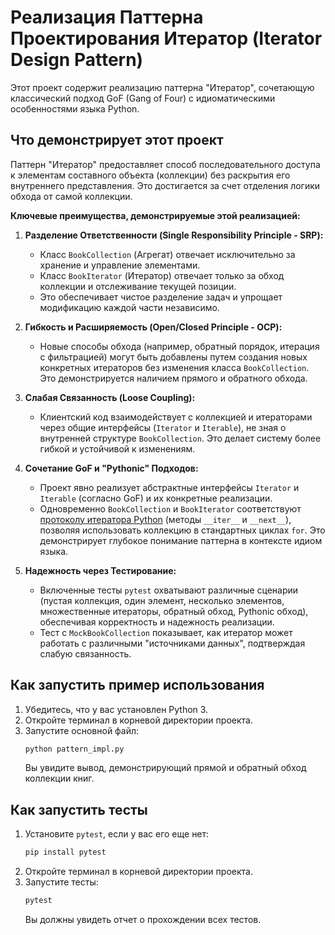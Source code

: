 # Реализация Паттерна Проектирования Итератор (Iterator Design Pattern)

Этот проект содержит реализацию паттерна "Итератор", сочетающую классический подход GoF (Gang of Four) с идиоматическими особенностями языка Python.

## Что демонстрирует этот проект

Паттерн "Итератор" предоставляет способ последовательного доступа к элементам составного объекта (коллекции) без раскрытия его внутреннего представления. Это достигается за счет отделения логики обхода от самой коллекции.

**Ключевые преимущества, демонстрируемые этой реализацией:**

1.  **Разделение Ответственности (Single Responsibility Principle - SRP):**
    * Класс `BookCollection` (Агрегат) отвечает исключительно за хранение и управление элементами.
    * Класс `BookIterator` (Итератор) отвечает только за обход коллекции и отслеживание текущей позиции.
    * Это обеспечивает чистое разделение задач и упрощает модификацию каждой части независимо.

2.  **Гибкость и Расширяемость (Open/Closed Principle - OCP):**
    * Новые способы обхода (например, обратный порядок, итерация с фильтрацией) могут быть добавлены путем создания новых конкретных итераторов без изменения класса `BookCollection`. Это демонстрируется наличием прямого и обратного обхода.

3.  **Слабая Связанность (Loose Coupling):**
    * Клиентский код взаимодействует с коллекцией и итераторами через общие интерфейсы (`Iterator` и `Iterable`), не зная о внутренней структуре `BookCollection`. Это делает систему более гибкой и устойчивой к изменениям.

4.  **Сочетание GoF и "Pythonic" Подходов:**
    * Проект явно реализует абстрактные интерфейсы `Iterator` и `Iterable` (согласно GoF) и их конкретные реализации.
    * Одновременно `BookCollection` и `BookIterator` соответствуют [протоколу итератора Python](https://docs.python.org/3/glossary.html#term-iterator-protocol) (методы `__iter__` и `__next__`), позволяя использовать коллекцию в стандартных циклах `for`. Это демонстрирует глубокое понимание паттерна в контексте идиом языка.

5.  **Надежность через Тестирование:**
    * Включенные тесты `pytest` охватывают различные сценарии (пустая коллекция, один элемент, несколько элементов, множественные итераторы, обратный обход, Pythonic обход), обеспечивая корректность и надежность реализации.
    * Тест с `MockBookCollection` показывает, как итератор может работать с различными "источниками данных", подтверждая слабую связанность.

## Как запустить пример использования

1.  Убедитесь, что у вас установлен Python 3.
2.  Откройте терминал в корневой директории проекта.
3.  Запустите основной файл:
    ```bash
    python pattern_impl.py
    ```
    Вы увидите вывод, демонстрирующий прямой и обратный обход коллекции книг.

## Как запустить тесты

1.  Установите `pytest`, если у вас его еще нет:
    ```bash
    pip install pytest
    ```
2.  Откройте терминал в корневой директории проекта.
3.  Запустите тесты:
    ```bash
    pytest
    ```
    Вы должны увидеть отчет о прохождении всех тестов.